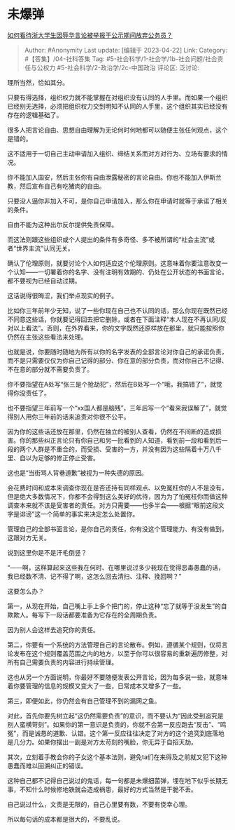 # 未爆弹
[如何看待浙大学生因辱华言论被举报于公示期间放弃公务员？](https://www.zhihu.com/question/596922021/answer/2995397449)

> Author: #Anonymity
> Last update: [编辑于 2023-04-22]
> Link:
> Category: #【答集】/04-社科答集
> Tag: #5-社会科学/1-社会学/1b-社会问题/社会责任与公权力 #5-社会科学/2-政治学/2c-中国政治 
> 评论区:
> 泛讨论:

理所当然，恰如其分。

只要有得选择，组织权力就不能掌握在对组织没有认同的人手里。而如果一个组织已经别无选择，必须把组织权力交到明知不认同的人手里，这个组织其实已经没有存在的逻辑基础了。

很多人把言论自由、思想自由理解为无论何时何地都可以随便主张任何观点，这个是错的。

这不适用于一切自己主动申请加入组织、缔结关系而对方对行为、立场有要求的情况。

你不能加入国安，然后主张你有自由泄露秘密的言论自由。你也不能加入伊斯兰教，然后宣布自己有吃猪肉的自由。

只要没人逼你非加入不可，是你自己申请加入，那么你在申请时就等于承诺了相关的条件。

自由不能为这种出尔反尔提供免责保障。

而这法则跟这些组织或个人提出的条件有多奇怪、多不被所谓的“社会主流”或者“世界主流”认同无关。

确认了伦理原则，就要讨论个人如何适应这个伦理原则。这意味着你要注意改变一个认知——一切署着你的名字、没有注明有效期的、仍处在公开状态的书面言论，都不要视为已经自动过期。

这话说得很晦涩，我们举点现实的例子。

比如你三年前年少无知，说了一些你现在自己也不认同的话，那么你现在既然已经不同意这些话，你就要记得回去把它删除，或者在下面注释“本人现在不再认同/反对以上看法”。否则，在外界看来，你的文字既然还原样放在那里，就只能按照你仍然在主张这些看法来处理。

也就是说，你要随时随地为所有以你的名字发表的全部言论对你自己的承诺负责，而不是只需要仅仅为你自己记得的部分、你在意的部分负责，而对你自己不记得、不在意的部分就不需要负责了。

你不要指望在A处写“张三是个抢劫犯”，然后在B处写一个“哦，我搞错了”，就觉得你没责任了。

也不要指望三年前写一个“xx国人都是脑残”，三年后写一个“看来我误解了”，就觉得别人用你三年前的话来追责对你很不公平。

因为你的这些话还放在那里，仍然在独立的被别人查看，仍然在不间断的造成损害。你的那些纠正言论只有你自己和另一批看到的人知道，看到前一段和看到后一段的两个人群是不重合的，而受损、受害的一方，并没有因为这些隔着十万八千里、自以为足够的修正停止受害。

这也是“当街骂人背巷道歉”被视为一种失德的原因。

会花费时间和成本来调查你现在是否还持有同样观点、以免冤枉你的人不是没有，但是绝大多数情况下，你都不会得到这么美好的优待，因为为了怕冤枉你而做这种调查本来就不该是受害者的责任。对方只需要——也多半会——根据“眼前这段文字是诽谤”这一个简单的事实来决定怎么处置你。

管理自己的全部书面言论，是你自己的责任，你有没这个管理能力、有没有做到，这跟对方无关。

说到这里你是不是汗毛倒竖？

“——啊，这样算起来这些我在何时、在哪里说过多少我现在觉得恶毒愚蠢的话，我已经数不清、记不得了啊，这怎么回去清扫、注释、挽回啊？”

这要怎么办？

第一，从现在开始，自己嘴上手上多个把门的，停止这种“忘了就等于没发生”的自欺欺人。每写下一段话都要准备为它存在的全周期负责。

因为别人会这样去追究你的责任。

第二，你要有一个系统的方法管理自己的言论散布。例如，遵循某个规则，仅将言论发布在这个规则覆盖范围之内的地方，以至于你可以很容易的重新遍历修整，对所有自己需要负责的内容进行持续管理。

这也从另一个方面说明，你最好不要随便发表公开言论，因为每多说一些，就意味着你要管理的信息的规模又变大了一些，日常成本又增多了一些。

第三，即便如此，你仍然会有自己管理不到的漏网之鱼。

对此，首先你要先树立起“这仍然需要负责”的意识，而不要认为“因此受到追究是别人蛮横苛刻”。如果你的第一意识是负责的，你就不会第一反应跑去“反击”、“鸣冤”，而是诚恳的道歉、认错。这个第一反应往往决定了对方的这个追究到底落地是几分力。如果你摆出一副是对方太苛刻的嘴脸，你无异于自招天劫。

其次，立刻着手教会你的子女这个基本法则，避免ta们在来得及之前就又犯下这种愚蠢而难以回溯纠正的错误。

这种自己都不记得自己说过的鬼话，每一句都是未爆细菌弹，埋在地下似乎长期无事，不知什么时候修地铁就会造成祸患，最好的方式当然是干脆不丢。

自己说过什么，文责是无限的，自己心里要有数，不要有侥幸心理。

所以每句话的成本都是很大的，不要乱说。
